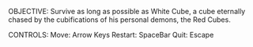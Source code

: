 OBJECTIVE:
Survive as long as possible as White Cube, a cube eternally chased by the cubifications of his personal demons, the Red Cubes.

CONTROLS:
Move: Arrow Keys
Restart: SpaceBar
Quit: Escape
